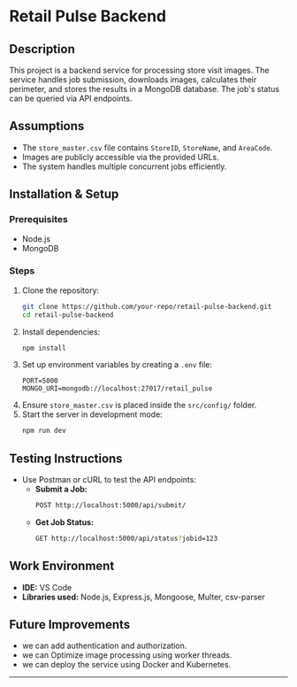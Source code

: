 # Retail Pulse Backend

## Description
This project is a backend service for processing store visit images. The service handles job submission, downloads images, calculates their perimeter, and stores the results in a MongoDB database. The job's status can be queried via API endpoints.

## Assumptions
- The `store_master.csv` file contains `StoreID`, `StoreName`, and `AreaCode`.
- Images are publicly accessible via the provided URLs.
- The system handles multiple concurrent jobs efficiently.

## Installation & Setup
### Prerequisites
- Node.js
- MongoDB

### Steps
1. Clone the repository:
   ```sh
   git clone https://github.com/your-repo/retail-pulse-backend.git
   cd retail-pulse-backend
   ```
2. Install dependencies:
   ```sh
   npm install
   ```
3. Set up environment variables by creating a `.env` file:
   ```
   PORT=5000
   MONGO_URI=mongodb://localhost:27017/retail_pulse
   ```
4. Ensure `store_master.csv` is placed inside the `src/config/` folder.
5. Start the server in development mode:
   ```sh
   npm run dev
   ```

## Testing Instructions
- Use Postman or cURL to test the API endpoints:
  - **Submit a Job:**
    ```sh
    POST http://localhost:5000/api/submit/
    ```
  - **Get Job Status:**
    ```sh
    GET http://localhost:5000/api/status?jobid=123
    ```


## Work Environment
- **IDE:** VS Code
- **Libraries used:** Node.js, Express.js, Mongoose, Multer, csv-parser

## Future Improvements
- we can add authentication and authorization.
- we can Optimize image processing using worker threads.
- we can deploy the service using Docker and Kubernetes.

---


